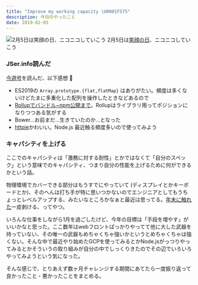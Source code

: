 ```yaml
---
title: "Improve my working capacity \U0001F575"
description: 今日のやったこと
date: 2019-02-05
---
```


![2月5日は[笑顔の日](http://www.nnh.to/02/05.html)、ニコニコしていこう](https://cdn-images-1.medium.com/max/800/0*iWx-yamAkfDJDBJs.png)
2月5日は[笑顔の日](http://www.nnh.to/02/05.html)、ニコニコしていこう

### JSer.info読んだ

[今週号](https://jser.info/2019/02/05/firefox-65webpsafari-12.1ecmascript-2019/)を読んだ、以下感想 💬

*   ES2019の `Array.prototype.{flat,flatMap}` はありがたい。頻度は多くないけどたまに多重化した配列を操作したときなどあるので
*   [Rollupでバンドル~npm公開まで](https://levelup.gitconnected.com/code-splitting-for-libraries-bundling-for-npm-with-rollup-1-0-2522c7437697)。Rollupはライブラリ用ってポジションになりつつある気がする
*   Bower…お前まだ…生きていたのか…となった
*   [httpie](https://github.com/lukeed/httpie)かわいい。Node.js 最近触る頻度多いので使ってみよう

### キャパシティを上げる

ここでのキャパシティは「激務に対する耐性」とかではなくて「自分のスペック」という意味でのキャパシティ、つまり自分の性能を上げるために何ができるかという話。

物理環境でカバーできる部分はもうすでにやっていて (ディスプレイとかキーボードとか)、そのへんは打ち手が特に思いつかないのでエンジニアとしてもうちょっとレベルアップする、みたいなところかなぁと最近は思ってる。[年末に触れた](https://medium.com/@dachi/ce8f29a71b97)一皮剥ける、ってやつ。

いろんな仕事をしながら1月を過ごしたけど、今年の目標は「手段を増やす」がいいかなと思った。ここ数年はwebフロントばっかりやってて他に大した武器を持っていない、その唯一の武器もめちゃくちゃ強いかというとめちゃくちゃは強くない。そんな中で最近やり始めたGCPを使ってみるとかNode.jsがっつりやってみるとかそういうの取り組みが自分の中でしっくりきたのでその辺でいろいろやってみようという気になった。

そんな感じで、とりあえず数ヶ月チャレンジする期間にあてたら一度振り返って良かったこと・悪かったことをまとめる。
